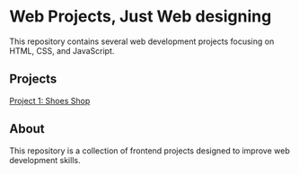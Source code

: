 # Web Projects, Just Web designing

This repository contains several web development projects focusing on HTML, CSS, and JavaScript.

## Projects

[Project 1: Shoes Shop](./Web-Project/project1-shoes_shop/index.html)


## About

This repository is a collection of frontend projects designed to improve web development skills.
